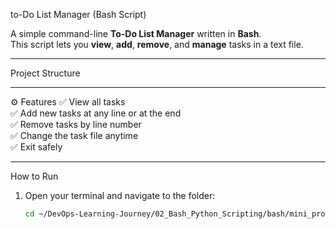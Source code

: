 to-Do List Manager (Bash Script)

A simple command-line **To-Do List Manager** written in **Bash**.  
This script lets you **view**, **add**, **remove**, and **manage** tasks in a text file.

---

Project Structure

---

⚙️ Features
✅ View all tasks  
✅ Add new tasks at any line or at the end  
✅ Remove tasks by line number  
✅ Change the task file anytime  
✅ Exit safely  

---

How to Run

1. Open your terminal and navigate to the folder:
   ```bash
   cd ~/DevOps-Learning-Journey/02_Bash_Python_Scripting/bash/mini_project/todoList
